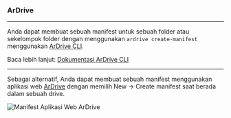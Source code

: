 ### ArDrive

---

Anda dapat membuat sebuah manifest untuk sebuah folder atau sekelompok folder dengan menggunakan `ardrive create-manifest` menggunakan [ArDrive CLI](https://github.com/ardriveapp/ardrive-cli).

Baca lebih lanjut: [Dokumentasi ArDrive CLI](https://github.com/ardriveapp/ardrive-cli)

---

Sebagai alternatif, Anda dapat membuat sebuah manifest menggunakan aplikasi web [ArDrive](https://ardrive.io) dengan memilih New → Create manifest saat berada dalam sebuah drive.

![Manifest Aplikasi Web ArDrive](~@source/images/ardrive-manifests.png)